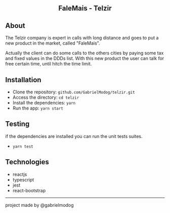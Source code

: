 <center><h2>FaleMais - Telzir</h2></center>

## About

The Telzir company is expert in calls with long distance and goes to put a new product in the market, called "FaleMais".

Actually the client can do some calls to the others cities by paying some tax and fixed values in the DDDs list. With this new product the user can talk for free certain time, until hitch the time limit.

## Installation

- Clone the repository: `github.com/GabrielModog/telzir.git`
- Access the directory: `cd telzir`
- Install the dependencies: `yarn`
- Run the app: `yarn start`

## Testing

if the dependencies are installed you can run the
unit tests suites.

- `yarn test`

## Technologies

- reactjs
- typescript
- jest
- react-bootstrap

<hr>
project made by @gabrielmodog
